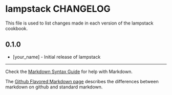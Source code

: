lampstack CHANGELOG
===================

This file is used to list changes made in each version of the lampstack cookbook.

0.1.0
-----
- [your_name] - Initial release of lampstack

- - -
Check the [Markdown Syntax Guide](http://daringfireball.net/projects/markdown/syntax) for help with Markdown.

The [Github Flavored Markdown page](http://github.github.com/github-flavored-markdown/) describes the differences between markdown on github and standard markdown.
